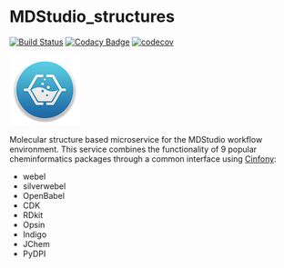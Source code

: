 # MDStudio_structures

[![Build Status](https://travis-ci.org/MD-Studio/lie_structures.svg?branch=master)](https://travis-ci.org/MD-Studio/lie_structures)
[![Codacy Badge](https://api.codacy.com/project/badge/Grade/3c054785c5da46dfaad6dc3443d5653f)](https://www.codacy.com/manual/marcvdijk/lie_structures?utm_source=github.com&amp;utm_medium=referral&amp;utm_content=MD-Studio/lie_structures&amp;utm_campaign=Badge_Grade)
[![codecov](https://codecov.io/gh/MD-Studio/lie_structures/branch/master/graph/badge.svg)](https://codecov.io/gh/MD-Studio/lie_structures)

![Configuration settings](mdstudio-logo.png)

Molecular structure based microservice for the MDStudio workflow environment.
This service combines the functionality of 9 popular cheminformatics packages through a common interface using 
[Cinfony](http://cinfony.github.io):

- webel
- silverwebel
- OpenBabel
- CDK
- RDkit
- Opsin
- Indigo
- JChem
- PyDPI

